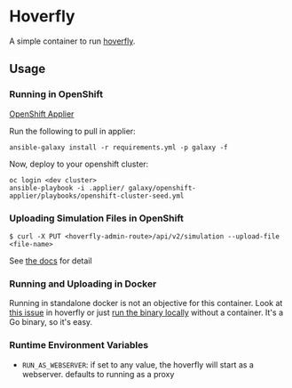 # Hoverfly

A simple container to run [hoverfly](https://hoverfly.readthedocs.io/en/latest/pages/reference/api/api.html). 

## Usage

### Running in OpenShift

[OpenShift Applier](https://github.com/redhat-cop/openshift-applier)

Run the following to pull in applier:

```
ansible-galaxy install -r requirements.yml -p galaxy -f
```

Now, deploy to your openshift cluster:

```
oc login <dev cluster>
ansible-playbook -i .applier/ galaxy/openshift-applier/playbooks/openshift-cluster-seed.yml
```

### Uploading Simulation Files in OpenShift

`$ curl -X PUT <hoverfly-admin-route>/api/v2/simulation --upload-file <file-name>`

See [the docs](https://docs.hoverfly.io/en/latest/pages/reference/api/api.html) for detail


### Running and Uploading in Docker

Running in standalone docker is not an objective for this container. Look at [this issue](https://github.com/SpectoLabs/hoverfly/issues/675) in hoverfly or just [run the binary locally](https://docs.hoverfly.io/en/latest/pages/introduction/downloadinstallation.html) without a container. It's a Go binary, so it's easy.

### Runtime Environment Variables

- `RUN_AS_WEBSERVER`: if set to any value, the hoverfly will start as a webserver. defaults to running as a proxy
